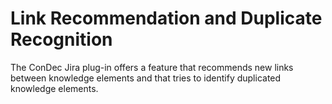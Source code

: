 # Link Recommendation and Duplicate Recognition

The ConDec Jira plug-in offers a feature that recommends new links between knowledge elements and 
that tries to identify duplicated knowledge elements.
